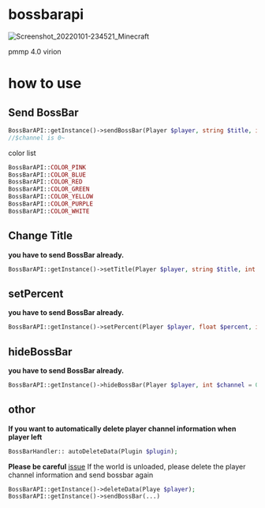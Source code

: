 # bossbarapi
![Screenshot_20220101-234521_Minecraft](https://user-images.githubusercontent.com/81374952/147854399-6c663dfe-786e-4298-902d-5b72edf066f9.jpg)

pmmp 4.0 virion

# how to use
## Send BossBar
```php
BossBarAPI::getInstance()->sendBossBar(Player $player, string $title, int $channel, float $percent, int $color);
//$channel is 0~
```
color list
```php
BossBarAPI::COLOR_PINK
BossBarAPI::COLOR_BLUE
BossBarAPI::COLOR_RED
BossBarAPI::COLOR_GREEN
BossBarAPI::COLOR_YELLOW
BossBarAPI::COLOR_PURPLE
BossBarAPI::COLOR_WHITE
```
## Change Title
**you have to send BossBar already.**
```php
BossBarAPI::getInstance()->setTitle(Player $player, string $title, int $channel);
```
## setPercent
**you have to send BossBar already.**
```php
BossBarAPI::getInstance()->setPercent(Player $player, float $percent, int $channel);
```
## hideBossBar
**you have to send BossBar already.**
```php
BossBarAPI::getInstance()->hideBossBar(Player $player, int $channel = 0);
```
## othor
**If you want to automatically delete player channel information when player left**
```php
BossBarHandler:: autoDeleteData(Plugin $plugin);
```
**Please be careful**
[issue](https://github.com/sky-min/bossbarapi/issues/5)
If the world is unloaded, please delete the player channel information and send bossbar again
```php
BossBarAPI::getInstance()->deleteData(Playe $player);
BossBarAPI::getInstance()->sendBossBar(...)
```